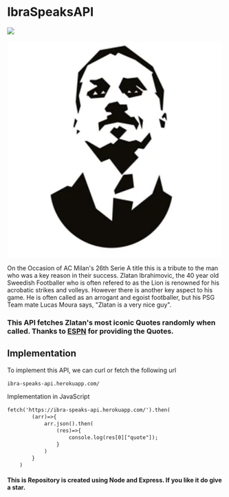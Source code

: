 <h1>IbraSpeaksAPI</h1>

![](https://img.shields.io/twitter/follow/IamAbir82?color=Black&label=Abir%20Bhattacharya&logo=Twitter&logoColor=Blue&style=flat-square)

<img src="src/img.png">
<p>On the Occasion of AC Milan's 26th Serie A title this is a tribute to the man who was a key reason in their success. Zlatan Ibrahimovic, the 40 year old Sweedish Footballer who is often refered to as the Lion is renowned for his acrobatic strikes and volleys. However there is another key aspect to his game. He is often called as an arrogant and egoist footballer, but his PSG Team mate Lucas Moura says, "Zlatan is a very nice guy".</p>
<h3>This API fetches Zlatan's most iconic Quotes randomly when called. Thanks to <a href="https://www.espn.in/football/blog/the-toe-poke/65/post/2962023/zlatan-ibrahimovic-35-best-quotes-as-manchester-united-release-him">ESPN</a> for providing the Quotes.</h3>
<h2>Implementation</h2>
<p>To implement this API, we can curl or fetch the following url</p>

```
ibra-speaks-api.herokuapp.com/
```
<p>Implementation in JavaScript</p>

```
fetch('https://ibra-speaks-api.herokuapp.com/').then(
        (arr)=>{
            arr.json().then(
                (res)=>{
                    console.log(res[0]["quote"]);
                }
            )
        }
    )
```

<h4>This is Repository is created using Node and Express. If you like it do give a star.</h4>
